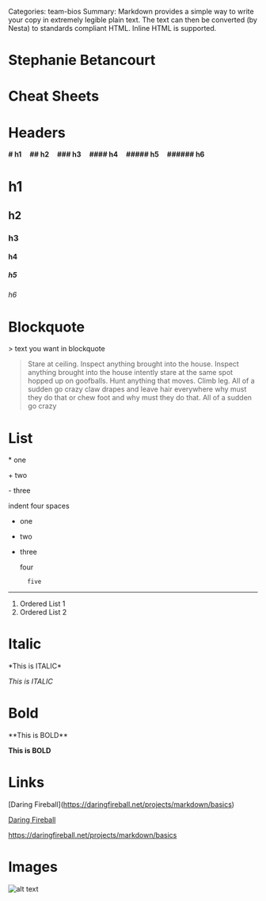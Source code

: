 Categories: team-bios
Summary: Markdown provides a simple way to write your copy in extremely legible plain text. The text can then be converted (by Nesta) to standards compliant HTML. Inline HTML is supported.

# Stephanie Betancourt

# Cheat Sheets

# Headers

**\# h1 &nbsp; &nbsp;  \#\# h2   &nbsp; &nbsp;  \#\#\# h3  &nbsp; &nbsp; \#\#\#\# h4  &nbsp; &nbsp;  \#\#\#\#\# h5  &nbsp; &nbsp;  \#\#\#\#\#\# h6**

# h1

## h2

### h3

#### h4

##### h5

###### h6


# Blockquote
\> text you want in blockquote
> Stare at ceiling. Inspect anything brought into the house. Inspect anything brought into the house intently stare at the same spot hopped up on goofballs. Hunt anything that moves. Climb leg. All of a sudden go crazy claw drapes and leave hair everywhere why must they do that or chew foot and why must they do that. All of a sudden go crazy

# List

\* one

\+ two

\- three

indent four spaces

* one
+ two
- three

    four

        five

----------------

1. Ordered List 1
2. Ordered List 2

# Italic
\*This is ITALIC\*

*This is ITALIC*

# Bold
\*\*This is BOLD\*\*

**This is BOLD**

# Links

\[Daring Fireball](https://daringfireball.net/projects/markdown/basics)

[Daring Fireball](https://daringfireball.net/projects/markdown/basics)

https://daringfireball.net/projects/markdown/basics

# Images

![alt text](/path/to/img.jpg "Th")
